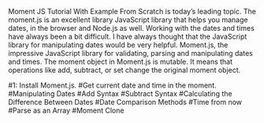 Moment JS Tutorial With Example From Scratch is today’s leading topic. The moment.js is an excellent library JavaScript library that helps you manage dates, in the browser and Node.js as well. Working with the dates and times have always been a bit difficult. I have always thought that the JavaScript library for manipulating dates would be very helpful. Moment.js, the impressive JavaScript library for validating, parsing and manipulating dates and times. The moment object in Moment.js is mutable. It means that operations like add, subtract, or set change the original moment object.

#1: Install Moment.js.
#Get current date and time in the moment.
#Manipulating Dates
#Add Syntax
#Subtract Syntax
#Calculating the Difference Between Dates
#Date Comparison Methods
#Time from now
#Parse as an Array
#Moment Clone
